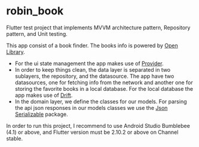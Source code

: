 # robin_book
Flutter test project that implements MVVM architecture pattern, Repository pattern, and Unit testing.

This app consist of a book finder. The books info is powered by [Open Library](https://openlibrary.org/developers/api/ "Open Library").
- For the ui state management the app makes use of [Provider](https://pub.dev/packages/provider "Provider").
- In order to keep things clean, the data layer is separated in two sublayers, the repository, and the datasource. The app have two datasources, one for fetching info from the network and another one for storing the favorite books in a local database. For the local database the app makes use of [Drift](https://pub.dev/packages/drift "Drift").
- In the domain layer, we define the classes for our models. For parsing the api json responses in our models classes we use the [Json Serializable](https://pub.dev/packages/json_serializable "Json Serializable") package.

In order to run this project, I recommend to use Android Studio Bumblebee (4.1) or above, and Flutter version must be 2.10.2 or above on Channel stable.